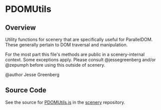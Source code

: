 # PDOMUtils

## Overview

Utility functions for scenery that are specifically useful for ParallelDOM.
These generally pertain to DOM traversal and manipulation.

For the most part this file's methods are public in a scenery-internal context. Some exceptions apply. Please
consult @jessegreenberg and/or @zepumph before using this outside of scenery.

@author Jesse Greenberg



## Source Code

See the source for [PDOMUtils.js](https://github.com/phetsims/scenery/blob/main/js/accessibility/pdom/PDOMUtils.js) in the [scenery](https://github.com/phetsims/scenery) repository.
